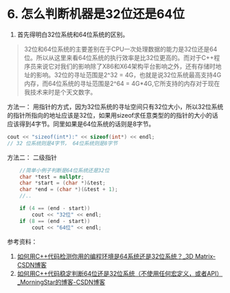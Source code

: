 # 6. 怎么判断机器是32位还是64位
1. 首先得明白32位系统和64位系统的区别。
>32位和64位系统的主要差别在于CPU一次处理数据的能力是32位还是64位。所以从这里来看64位系统的执行效率是比32位更高的。而对于C++程序员来说它对我们的影响除了X86和X64架构平台影响之外，还有存储时地址的影响。32位的寻址范围是2^32 = 4G，也就是说32位系统最高支持4G内存，而64位系统的寻址范围是2^64 = 4G*4G,它所支持的内存对于现在我技术来时是个天文数字。

方法一：
用指针的方式，因为32位系统的寻址空间只有32位大小，所以32位系统的指针所指向的地址应该是32位，如果用sizeof求任意类型的的指针的大小的话应该得到4字节。同里如果是64位系统的话则是8字节。

```cpp
cout << "sizeof(int*):" << sizeof(int*) << endl;   
// 32 位系统则是4字节， 64位系统则是8字节
```
方法二：
二级指针

```cpp
    //简单小例子判断是64位系统还是32位
    char *test = nullptr;
    char *start = (char *)&test;
    char *end = (char *)(&test + 1);
    //..

    if (4 == (end - start))
        cout << "32位" << endl;
    if (8 == (end - start))
        cout << "64位" << endl;
```
参考资料：
1. [如何用C++代码检测你用的编程环境是64系统还是32位系统？_3D Matrix-CSDN博客](https://blog.csdn.net/u012733215/article/details/44806563)
2. [如何用C++代码稳定判断64位还是32位系统（不使用任何宏定义，或者API）_MorningStar的博客-CSDN博客](https://blog.csdn.net/pp1191375192/article/details/106457740?spm=1001.2101.3001.6661.1&utm_medium=distribute.pc_relevant_t0.none-task-blog-2%7Edefault%7ECTRLIST%7Edefault-1.highlightwordscore&depth_1-utm_source=distribute.pc_relevant_t0.none-task-blog-2%7Edefault%7ECTRLIST%7Edefault-1.highlightwordscore)
